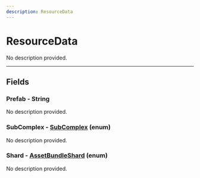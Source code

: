 ```yaml
---
description: ResourceData
---
```


# ResourceData

No description provided.

***

## Fields

### Prefab - String

No description provided.

### SubComplex - [SubComplex](../enum-types.md#subcomplex) (enum)

No description provided.

### Shard - [AssetBundleShard](../enum-types.md#assetbundleshard) (enum)

No description provided.
